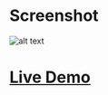 # Screenshot

![alt text](https://i.imgur.com/GTgpUPh.png)

# [Live Demo](simple-ptt.herokuapp.com/)
